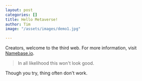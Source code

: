 ```yaml
---
layout: post
categories: []
title: Hello Metaverse!
author: Tim
image: "/assets/images/demo1.jpg"

---
```

Creators, welcome to the third web. For more information, visit [Namebase.io](https://www.namebase.io/ "Namebase.io").

> In all likelihood this won't look good.

Though you try, thing often don't work.